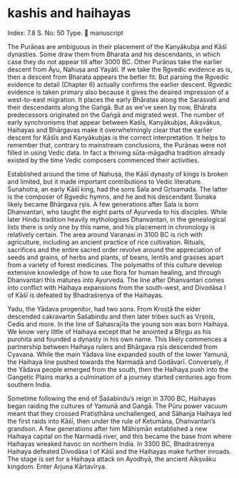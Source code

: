 # kashis and haihayas

Index: 7.8
S. No: 50
Type: 📑 manuscript

The Purāṇas are ambiguous in their placement of the Kanyākubja and Kāśī dynasties. Some draw them from Bharata and his descendants, in which case they do not appear till after 3000 BC. Other Purāṇas take the earlier descent from Āyu, Nahuṣa and Yayāti. If we take the Ṛgvedic evidence as is, then a descent from Bharata appears the better fit. But parsing the Ṛgvedic evidence to detail (Chapter 6) actually confirms the earlier descent. Ṛgvedic evidence is taken primary also because it gives the desired impression of a west-to-east migration. It places the early Bhāratas along the Sarasvatī and their descendants along the Gaṅgā. But as we’ve seen by now, Bhārata predecessors originated on the Gaṅgā and migrated west. The number of early synchronisms that appear between Kaśīs, Kanyākubjas, Aikṣvākus, Haihayas and Bhārgavas make it overwhelmingly clear that the earlier descent for Kāśīs and Kanyākubjas is the correct interpretation. It helps to remember that, contrary to mainstream conclusions, the Purāṇas were not filled in using Vedic data. In fact a thriving sūta-māgadha tradition already existed by the time Vedic composers commenced their activities.

Established around the time of Nahuṣa, the Kāśī dynasty of kings is broken and limited, but it made important contributions to Vedic literature. Śunahotra, an early Kāśī king, had the sons Śala and Gṛtsamada. The latter is the composer of Ṛgvedic hymns, and he and his descendant Śunaka likely became Bhārgava ṛṣis. A few generations after Śala is born Dhanvantari, who taught the eight parts of Ayurveda to his disciples. While later Hindu tradition heavily mythologises Dhanvantari, in the genealogical lists there is only one by this name, and his placement in chronology is relatively certain. The area around Varanasi in 3100 BC is rich with agriculture, including an ancient practice of rice cultivation. Rituals, sacrifices and the entire sacred order revolve around the appreciation of seeds and grains, of herbs and plants, of beans, lentils and grasses apart from a variety of forest medicines. The polymaths of this culture develop extensive knowledge of how to use flora for human healing, and through Dhanvantari this matures into Ayurveda. The line after Dhanvantari comes into conflict with Haihaya expansions from the south-west, and Divodāsa I of Kāśī is defeated by Bhadraśreṇya of the Haihayas.

Yadu, the Yādava progenitor, had two sons. From Kroṣṭā the elder descended cakravartin Śaśabindu and then later tribes such as Vṛṣṇis, Cedis and more. In the line of Sahasrajīta the young son was born Haihaya. We know very little of Haihaya except that he anointed a Bhṛgu as his purohita and founded a dynasty in his own name. This likely commences a partnership between Haihaya rulers and Bhārgava ṛṣis descended from Cyavana. While the main Yādava line expanded south of the lower Yamunā, the Haihaya line pushed towards the Narmadā and Godāvarī. Conversely, if the Yādava people emerged from the south, then the Haihaya push into the Gangetic Plains marks a culmination of a journey started centuries ago from southern India.

Sometime following the end of Śaśabindu’s reign in 3700 BC, Haihayas began raiding the cultures of Yamunā and Gaṅgā. The Pūru power vacuum meant that they crossed Pratiṣṭhāna unchallenged, and Śāhanja Haihaya led the first raids into Kāśī, then under the rule of Ketumāna, Dhanvantari’s grandson. A few generations after him Māhiṣmān established a new Haihaya capital on the Narmadā river, and this became the base from where Haihayas wreaked havoc on northern India. In 3300 BC, Bhadraśreṇya Haihaya defeated Divodāsa I of Kāśī and the Haihayas make further inroads. The stage is set for a Haihaya attack on Ayodhyā, the ancient Aikṣvāku kingdom. Enter Arjuna Kārtavīrya.